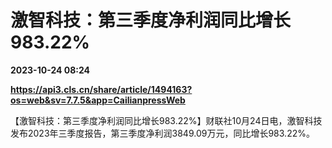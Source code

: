 # 激智科技：第三季度净利润同比增长983.22%

**2023-10-24 08:24**

**https://api3.cls.cn/share/article/1494163?os=web&sv=7.7.5&app=CailianpressWeb**

【激智科技：第三季度净利润同比增长983.22%】财联社10月24日电，激智科技发布2023年三季度报告，第三季度净利润3849.09万元，同比增长983.22%。